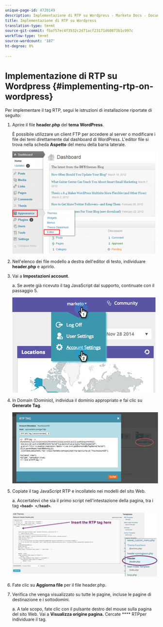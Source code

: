 ```yaml
---
unique-page-id: 4720149
description: Implementazione di RTP su Wordpress - Marketo Docs - Documentazione prodotto
title: Implementazione di RTP su Wordpress
translation-type: tm+mt
source-git-commit: fbaf57ec4f3532c2d71acf23171d60873b1c997c
workflow-type: tm+mt
source-wordcount: '187'
ht-degree: 0%

---
```



# Implementazione di RTP su Wordpress {#implementing-rtp-on-wordpress}

Per implementare il tag RTP, segui le istruzioni di installazione riportate di seguito:

1. Aprire il file **header.php** del **tema WordPress**.

   È possibile utilizzare un client FTP per accedere al server o modificare i file dei temi direttamente dal dashboard di WordPress. L&#39;editor file si trova nella scheda **Aspetto** del menu della barra laterale.

   ![](assets/image2014-11-30-15-3a35-3a30.png)

1. Nell&#39;elenco dei file modello a destra dell&#39;editor di testo, individuare **header.php** e aprirlo.

1. Vai a **Impostazioni account**.

   a. Se avete già ricevuto il tag JavaScript dal supporto, continuate con il passaggio 5.

   ![](assets/image2014-11-30-15-3a19-3a21-1.png)

1. In Domain (Dominio), individua il dominio appropriato e fai clic su **Generate Tag**.

   ![](assets/image2014-11-30-15-3a20-3a17-1.png)

1. Copiate il tag JavaScript RTP e incollatelo nei modelli del sito Web.

   a. Accertatevi che sia il primo script nell&#39;intestazione della pagina, tra i tag **`<head> </head>`**.

   ![](assets/image2014-11-30-15-3a36-3a31.png)

1. Fate clic su **Aggiorna file** per il file header.php.

1. Verifica che venga visualizzato su tutte le pagine, incluse le pagine di destinazione e i sottodomini.

   a. A tale scopo, fate clic con il pulsante destro del mouse sulla pagina del sito Web. Vai a **Visualizza origine pagina.** Cercate  **** RTPper individuare il tag.
